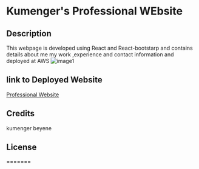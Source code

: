 # Kumenger's Professional  WEbsite



## Description
 This webpage is developed using React and React-bootstarp and contains details about me my work ,experience  and contact information and deployed at AWS
 ![image1](https://i.ibb.co/87HwVt6/PORTOPIC.jpg)

## link to Deployed Website
[Professional Website](https://main.kumeprog.com/)



## Credits
kumenger beyene

## License
=======


